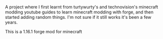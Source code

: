 A project where I first learnt from turtywurty's and technovision's minecraft modding youtube guides to learn minecraft modding with forge, and then started adding random things. I'm not sure if it still works it's been a few years. 

This is a 1.16.1 forge mod for minecraft

